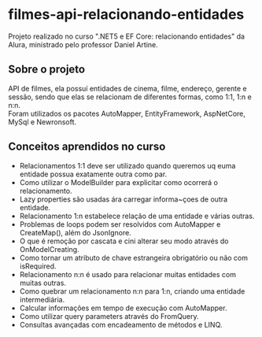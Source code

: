 # filmes-api-relacionando-entidades
Projeto realizado no curso ".NET5 e EF Core: relacionando entidades" da Alura, ministrado pelo professor Daniel Artine.

## Sobre o projeto
API de filmes, ela possuí entidades de cinema, filme, endereço, gerente e sessão, sendo que elas se relacionam de diferentes formas, como 1:1, 1:n e n:n.  
Foram utilizados os pacotes AutoMapper, EntityFramework, AspNetCore, MySql e Newronsoft.  

## Conceitos aprendidos no curso
 - Relacionamentos 1:1 deve ser utilizado quando queremos uq euma entidade possua exatamente outra como par.
 - Como utilizar o ModelBuilder para explicitar como ocorrerá o relacionamento.
 - Lazy properties são usadas ára carregar informa~çoes de outra entidade.
 - Relacionamento 1:n estabelece relação de uma entidade e várias outras.
 - Problemas de loops podem ser resolvidos com AutoMapper e CreateMap(), além do JsonIgnore.
 - O que é remoção por cascata e cini alterar seu modo através do OnModelCreating.
 - Como tornar um atributo de chave estrangeira obrigatório ou não com isRequired.
 - Relacionamento n:n é usado para relacionar muitas entidades com muitas outras.
 - Como quebrar um relacionamento n:n para 1:n, criando uma entidade intermediária.
 - Calcular informações em tempo de execução com AutoMapper.
 - Como utilizar query parameters através do FromQuery.
 - Consultas avançadas com encadeamento de métodos e LINQ.

